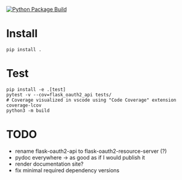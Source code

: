 [![Python Package Build](https://github.com/0x7d7b/flask-oauth2-api/actions/workflows/python-build.yml/badge.svg)](https://github.com/0x7d7b/flask-oauth2-api/actions/workflows/python-build.yml)

# Install

    pip install .

# Test

    pip install -e .[test]
    pytest -v --cov=flask_oauth2_api tests/
    # Coverage visualized in vscode using "Code Coverage" extension
    coverage-lcov
    python3 -m build

# TODO
- rename flask-oauth2-api to flask-oauth2-resource-server (?)
- pydoc everywhere -> as good as if I would publish it
- render documentation site?
- fix minimal required dependency versions